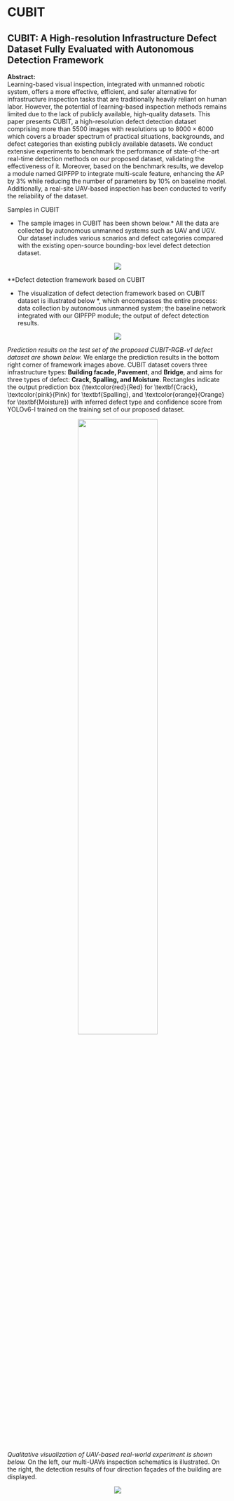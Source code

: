 # CUBIT
## CUBIT: A High-resolution Infrastructure Defect Dataset Fully Evaluated with Autonomous Detection Framework

**Abstract:**\
Learning-based visual inspection, integrated with unmanned robotic system, offers a more effective, efficient, and safer alternative for infrastructure inspection tasks that are traditionally heavily reliant on human labor. However, the potential of learning-based inspection methods remains limited due to the lack of publicly available, high-quality datasets. This paper presents CUBIT, a high-resolution defect detection dataset comprising more than $5500$ images with resolutions up to $8000\times6000$ which covers a broader spectrum of practical situations, backgrounds, and defect categories than existing publicly available datasets. We conduct extensive experiments to benchmark the performance of state-of-the-art real-time detection methods on our proposed dataset, validating the effectiveness of it. Moreover, based on the benchmark results, we develop a module named GIPFPP to integrate multi-scale feature, enhancing the AP by 3\% while reducing the number of parameters by 10\% on baseline model. Additionally, a real-site UAV-based inspection has been conducted to verify the reliability of the dataset.


Samples in CUBIT
* The sample images in CUBIT has been shown below.* All the data are collected by autonomous unmanned systems such as UAV and UGV. Our dataset includes various scnarios and defect categories compared with the existing open-source bounding-box level defect detection dataset. 
<p align="center">
  <img src="https://github.com/ZHAOBenyun/CUBIT-RGB-v1/blob/master/sample.png"> 
</p>


**Defect detection framework based on CUBIT
* The visualization of defect detection framework based on CUBIT dataset is illustrated below *, which encompasses the entire process: data collection by autonomous unmanned system; the baseline network integrated with our GIPFPP module; the output of defect detection results. 
<p align="center">
  <img src="https://github.com/ZHAOBenyun/CUBIT-RGB-v1/blob/master/frame.png"> 
</p>


*Prediction results on the test set of the proposed CUBIT-RGB-v1 defect dataset are shown below.* We enlarge the prediction results in the bottom right corner of framework images above. CUBIT dataset covers three infrastructure types: **Building facade, Pavement**, and **Bridge**, and aims for three types of defect: **Crack, Spalling, and Moisture**. Rectangles indicate the output prediction box (\textcolor{red}{Red} for \textbf{Crack}, \textcolor{pink}{Pink} for \textbf{Spalling}, and \textcolor{orange}{Orange} for \textbf{Moisture}) with inferred defect type and confidence score from YOLOv6-l trained on the training set of our proposed dataset.
<p align="center">
  <img src="https://github.com/ZHAOBenyun/CUBIT-RGB-v1/blob/master/index_show.png" width=60% height=60%>
</p>

*Qualitative visualization of UAV-based real-world experiment is shown below.* On the left, our multi-UAVs inspection schematics is illustrated. On the right, the detection results of four direction façades of the building are displayed.
<p align="center">
  <img src="https://github.com/ZHAOBenyun/CUBIT-RGB-v1/blob/master/goodman_zigzag.png">
</p>


